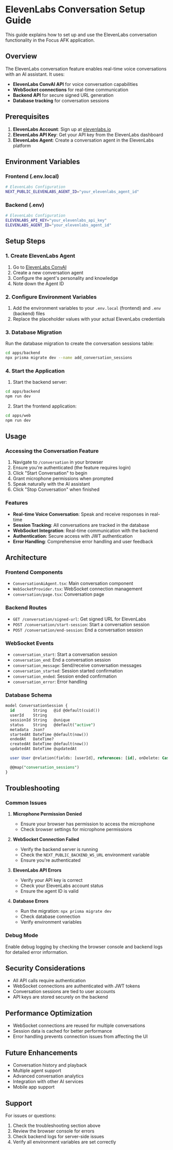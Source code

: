# ElevenLabs Conversation Setup Guide

This guide explains how to set up and use the ElevenLabs conversation functionality in the Focus AFK application.

## Overview

The ElevenLabs conversation feature enables real-time voice conversations with an AI assistant. It uses:
- **ElevenLabs ConvAI API** for voice conversation capabilities
- **WebSocket connections** for real-time communication
- **Backend API** for secure signed URL generation
- **Database tracking** for conversation sessions

## Prerequisites

1. **ElevenLabs Account**: Sign up at [elevenlabs.io](https://elevenlabs.io)
2. **ElevenLabs API Key**: Get your API key from the ElevenLabs dashboard
3. **ElevenLabs Agent**: Create a conversation agent in the ElevenLabs platform

## Environment Variables

### Frontend (.env.local)
```bash
# ElevenLabs Configuration
NEXT_PUBLIC_ELEVENLABS_AGENT_ID="your_elevenlabs_agent_id"
```

### Backend (.env)
```bash
# ElevenLabs Configuration
ELEVENLABS_API_KEY="your_elevenlabs_api_key"
ELEVENLABS_AGENT_ID="your_elevenlabs_agent_id"
```

## Setup Steps

### 1. Create ElevenLabs Agent

1. Go to [ElevenLabs ConvAI](https://elevenlabs.io/convai)
2. Create a new conversation agent
3. Configure the agent's personality and knowledge
4. Note down the Agent ID

### 2. Configure Environment Variables

1. Add the environment variables to your `.env.local` (frontend) and `.env` (backend) files
2. Replace the placeholder values with your actual ElevenLabs credentials

### 3. Database Migration

Run the database migration to create the conversation sessions table:

```bash
cd apps/backend
npx prisma migrate dev --name add_conversation_sessions
```

### 4. Start the Application

1. Start the backend server:
```bash
cd apps/backend
npm run dev
```

2. Start the frontend application:
```bash
cd apps/web
npm run dev
```

## Usage

### Accessing the Conversation Feature

1. Navigate to `/conversation` in your browser
2. Ensure you're authenticated (the feature requires login)
3. Click "Start Conversation" to begin
4. Grant microphone permissions when prompted
5. Speak naturally with the AI assistant
6. Click "Stop Conversation" when finished

### Features

- **Real-time Voice Conversation**: Speak and receive responses in real-time
- **Session Tracking**: All conversations are tracked in the database
- **WebSocket Integration**: Real-time communication with the backend
- **Authentication**: Secure access with JWT authentication
- **Error Handling**: Comprehensive error handling and user feedback

## Architecture

### Frontend Components

- `ConversationAiAgent.tsx`: Main conversation component
- `WebSocketProvider.tsx`: WebSocket connection management
- `conversation/page.tsx`: Conversation page

### Backend Routes

- `GET /conversation/signed-url`: Get signed URL for ElevenLabs
- `POST /conversation/start-session`: Start a conversation session
- `POST /conversation/end-session`: End a conversation session

### WebSocket Events

- `conversation_start`: Start a conversation session
- `conversation_end`: End a conversation session
- `conversation_message`: Send/receive conversation messages
- `conversation_started`: Session started confirmation
- `conversation_ended`: Session ended confirmation
- `conversation_error`: Error handling

### Database Schema

```sql
model ConversationSession {
  id        String   @id @default(cuid())
  userId    String
  sessionId String   @unique
  status    String   @default("active")
  metadata  Json?
  startedAt DateTime @default(now())
  endedAt   DateTime?
  createdAt DateTime @default(now())
  updatedAt DateTime @updatedAt

  user User @relation(fields: [userId], references: [id], onDelete: Cascade)

  @@map("conversation_sessions")
}
```

## Troubleshooting

### Common Issues

1. **Microphone Permission Denied**
   - Ensure your browser has permission to access the microphone
   - Check browser settings for microphone permissions

2. **WebSocket Connection Failed**
   - Verify the backend server is running
   - Check the `NEXT_PUBLIC_BACKEND_WS_URL` environment variable
   - Ensure you're authenticated

3. **ElevenLabs API Errors**
   - Verify your API key is correct
   - Check your ElevenLabs account status
   - Ensure the agent ID is valid

4. **Database Errors**
   - Run the migration: `npx prisma migrate dev`
   - Check database connection
   - Verify environment variables

### Debug Mode

Enable debug logging by checking the browser console and backend logs for detailed error information.

## Security Considerations

- All API calls require authentication
- WebSocket connections are authenticated with JWT tokens
- Conversation sessions are tied to user accounts
- API keys are stored securely on the backend

## Performance Optimization

- WebSocket connections are reused for multiple conversations
- Session data is cached for better performance
- Error handling prevents connection issues from affecting the UI

## Future Enhancements

- Conversation history and playback
- Multiple agent support
- Advanced conversation analytics
- Integration with other AI services
- Mobile app support

## Support

For issues or questions:
1. Check the troubleshooting section above
2. Review the browser console for errors
3. Check backend logs for server-side issues
4. Verify all environment variables are set correctly 